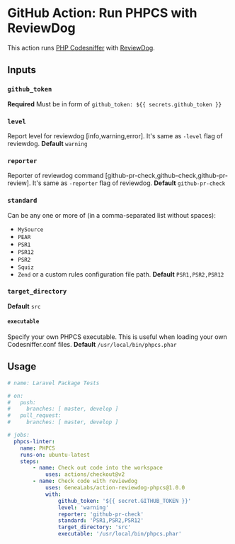 # GitHub Action: Run PHPCS with ReviewDog
This action runs [PHP Codesniffer](https://github.com/squizlabs/PHP_CodeSniffer) with [ReviewDog](https://github.com/reviewdog/reviewdog).

## Inputs
### `github_token`
**Required** Must be in form of `github_token: ${{ secrets.github_token }}`

### `level`
Report level for reviewdog [info,warning,error]. It's same as `-level` flag of reviewdog.
**Default** `warning`

### `reporter`
Reporter of reviewdog command [github-pr-check,github-check,github-pr-review]. It's same as `-reporter` flag of reviewdog.
**Default** `github-pr-check`

### `standard`
Can be any one or more of (in a comma-separated list without spaces):
- `MySource`
- `PEAR`
- `PSR1`
- `PSR12`
- `PSR2`
- `Squiz`
- `Zend`
or a custom rules configuration file path.
**Default** `PSR1,PSR2,PSR12`

### `target_directory`
**Default** `src`

#### `executable`
Specify your own PHPCS executable. This is useful when loading your own Codesniffer.conf files.
**Default** `/usr/local/bin/phpcs.phar`

## Usage
```yml
# name: Laravel Package Tests

# on:
#   push:
#     branches: [ master, develop ]
#   pull_request:
#     branches: [ master, develop ]

# jobs:
  phpcs-linter:
    name: PHPCS
    runs-on: ubuntu-latest
    steps:
        - name: Check out code into the workspace
            uses: actions/checkout@v2
        - name: Check code with reviewdog
            uses: GeneaLabs/action-reviewdog-phpcs@1.0.0
            with:
                github_token: '${{ secret.GITHUB_TOKEN }}'
                level: 'warning'
                reporter: 'github-pr-check'
                standard: 'PSR1,PSR2,PSR12'
                target_directory: 'src'
                executable: '/usr/local/bin/phpcs.phar'
```
